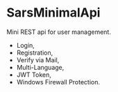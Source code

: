 # SarsMinimalApi
Mini REST api for user management.
+ Login,
+ Registration,
+ Verify via Mail,
+ Multi-Language,
+ JWT Token,
+ Windows Firewall Protection.
